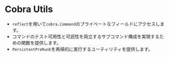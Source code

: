 # Cobra Utils

- `reflect`を用いて`cobra.Command`のプライベートなフィールドにアクセスします。
- コマンドのテスト可用性と可読性を両立するサブコマンド構成を実現するための関数を提供します。
- `PersistentPreRunE`を再帰的に実行するユーティリティを提供します。
